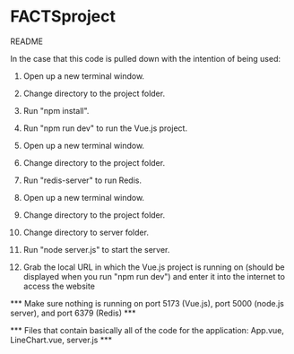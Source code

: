 # FACTSproject

README

In the case that this code is pulled down with the intention of being used:

1) Open up a new terminal window.
2) Change directory to the project folder.
3) Run "npm install".
4) Run "npm run dev" to run the Vue.js project.
  
5) Open up a new terminal window.
6) Change directory to the project folder.
7) Run "redis-server" to run Redis.
   
8) Open up a new terminal window.
9) Change directory to the project folder.
10) Change directory to server folder.
11) Run "node server.js" to start the server.
12) Grab the local URL in which the Vue.js project is running on (should be displayed when you run "npm run dev") and enter it into the internet to access the website


*** Make sure nothing is running on port 5173 (Vue.js), port 5000 (node.js server), and port 6379 (Redis) *** 

*** Files that contain basically all of the code for the application: App.vue, LineChart.vue, server.js ***
